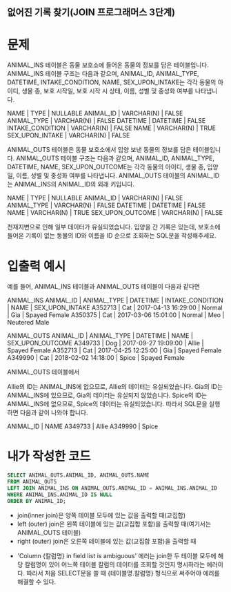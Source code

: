 ## 없어진 기록 찾기(JOIN 프로그래머스 3단계)

# 문제

ANIMAL_INS 테이블은 동물 보호소에 들어온 동물의 정보를 담은 테이블입니다. ANIMAL_INS 테이블 구조는 다음과 같으며, ANIMAL_ID, ANIMAL_TYPE, DATETIME, INTAKE_CONDITION, NAME, SEX_UPON_INTAKE는 각각 동물의 아이디, 생물 종, 보호 시작일, 보호 시작 시 상태, 이름, 성별 및 중성화 여부를 나타냅니다.

NAME | TYPE | NULLABLE
ANIMAL_ID | VARCHAR(N) | FALSE
ANIMAL_TYPE | VARCHAR(N) | FALSE
DATETIME | DATETIME | FALSE
INTAKE_CONDITION | VARCHAR(N) | FALSE
NAME | VARCHAR(N) | TRUE
SEX_UPON_INTAKE | VARCHAR(N) | FALSE

ANIMAL_OUTS 테이블은 동물 보호소에서 입양 보낸 동물의 정보를 담은 테이블입니다. ANIMAL_OUTS 테이블 구조는 다음과 같으며, ANIMAL_ID, ANIMAL_TYPE, DATETIME, NAME, SEX_UPON_OUTCOME는 각각 동물의 아이디, 생물 종, 입양일, 이름, 성별 및 중성화 여부를 나타냅니다. ANIMAL_OUTS 테이블의 ANIMAL_ID는 ANIMAL_INS의 ANIMAL_ID의 외래 키입니다.

NAME | TYPE | NULLABLE
ANIMAL_ID | VARCHAR(N) | FALSE
ANIMAL_TYPE | VARCHAR(N) | FALSE
DATETIME | DATETIME | FALSE
NAME | VARCHAR(N) | TRUE
SEX_UPON_OUTCOME | VARCHAR(N) | FALSE

천재지변으로 인해 일부 데이터가 유실되었습니다. 입양을 간 기록은 있는데, 보호소에 들어온 기록이 없는 동물의 ID와 이름을 ID 순으로 조회하는 SQL문을 작성해주세요.

# 입출력 예시

예를 들어, ANIMAL_INS 테이블과 ANIMAL_OUTS 테이블이 다음과 같다면

ANIMAL_INS
ANIMAL_ID | ANIMAL_TYPE | DATETIME | INTAKE_CONDITION | NAME | SEX_UPON_INTAKE
A352713 | Cat | 2017-04-13 16:29:00 | Normal | Gia | Spayed Female
A350375 | Cat | 2017-03-06 15:01:00 | Normal | Meo | Neutered Male

ANIMAL_OUTS
ANIMAL_ID | ANIMAL_TYPE | DATETIME | NAME | SEX_UPON_OUTCOME
A349733 | Dog | 2017-09-27 19:09:00 | Allie | Spayed Female
A352713 | Cat | 2017-04-25 12:25:00 | Gia | Spayed Female
A349990 | Cat | 2018-02-02 14:18:00 | Spice | Spayed Female

ANIMAL_OUTS 테이블에서

Allie의 ID는 ANIMAL_INS에 없으므로, Allie의 데이터는 유실되었습니다.
Gia의 ID는 ANIMAL_INS에 있으므로, Gia의 데이터는 유실되지 않았습니다.
Spice의 ID는 ANIMAL_INS에 없으므로, Spice의 데이터는 유실되었습니다.
따라서 SQL문을 실행하면 다음과 같이 나와야 합니다.

ANIMAL_ID | NAME
A349733 | Allie
A349990 | Spice

# 내가 작성한 코드

```sql
SELECT ANIMAL_OUTS.ANIMAL_ID, ANIMAL_OUTS.NAME
FROM ANIMAL_OUTS
LEFT JOIN ANIMAL_INS ON ANIMAL_OUTS.ANIMAL_ID = ANIMAL_INS.ANIMAL_ID
WHERE ANIMAL_INS.ANIMAL_ID IS NULL
ORDER BY ANIMAL_ID;
```

- join(inner join)은 양쪽 테이블 모두에 있는 값을 출력할 때(교집합)
- left (outer) join은 왼쪽 테이블에 있는 값(교집합 포함)을 출력할 때(여기서는 ANIMAL_OUTS 테이블)
- right (outer) join은 오른쪽 테이블에 있는 값(교집합 포함)을 출력할 때

* 'Column {칼럼명} in field list is ambiguous' 에러는 join한 두 테이블 모두에 해당 칼럼명이 있어 어느쪽 테이블 칼럼의 데이터를 조회할 것인지 명시하라는 에러이다. 따라서 처음 SELECT문을 쓸 때 {테이블명.칼럼명} 형식으로 써주어야 에러를 해결할 수 있다.
